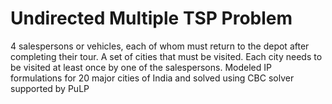 # Undirected Multiple TSP Problem
4 salespersons or vehicles, each of whom must return to the depot after completing their tour. A set of cities that must be visited. Each city needs to be visited at least once by one of the salespersons. 
Modeled IP formulations for 20 major cities of India and solved using CBC solver supported by PuLP
